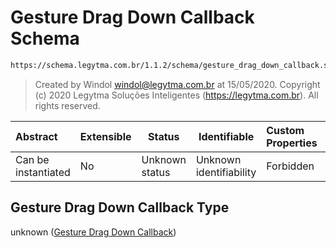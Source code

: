 # Gesture Drag Down Callback Schema

```txt
https://schema.legytma.com.br/1.1.2/schema/gesture_drag_down_callback.schema.json
```




> Created by Windol [windol@legytma.com.br](mailto:windol@legytma.com.br) at 15/05/2020.
> Copyright (c) 2020 Legytma Soluções Inteligentes (<https://legytma.com.br>). All rights reserved.
>

| Abstract            | Extensible | Status         | Identifiable            | Custom Properties | Additional Properties | Access Restrictions | Defined In                                                                                                        |
| :------------------ | ---------- | -------------- | ----------------------- | :---------------- | --------------------- | ------------------- | ----------------------------------------------------------------------------------------------------------------- |
| Can be instantiated | No         | Unknown status | Unknown identifiability | Forbidden         | Allowed               | none                | [gesture_drag_down_callback.schema.json](../schema/gesture_drag_down_callback.schema.json) |

## Gesture Drag Down Callback Type

unknown ([Gesture Drag Down Callback](gesture_drag_down_callback.md))
